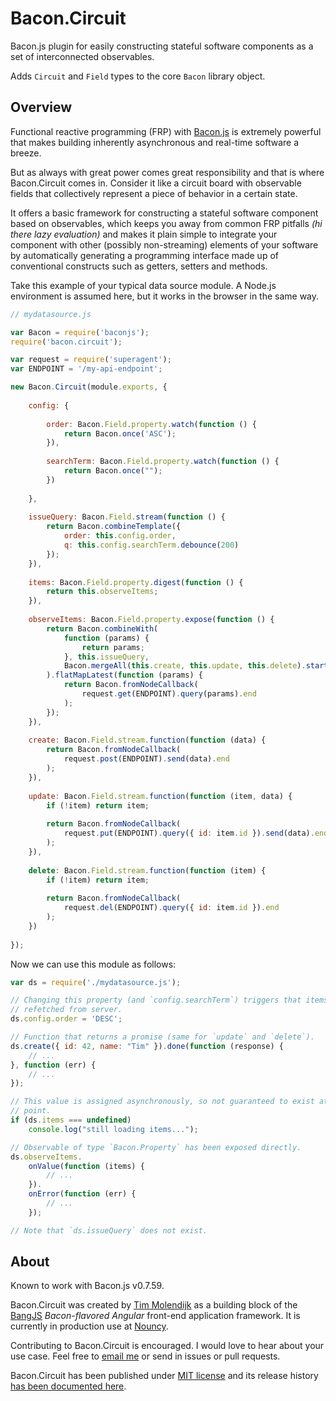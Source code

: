 # Bacon.Circuit

Bacon.js plugin for easily constructing stateful software components as a set of interconnected observables.

Adds `Circuit` and `Field` types to the core `Bacon` library object.


## Overview

Functional reactive programming (FRP) with [Bacon.js](https://baconjs.github.io) is extremely powerful that makes building inherently asynchronous and real-time software a breeze.

But as always with great power comes great responsibility and that is where Bacon.Circuit comes in. Consider it like a circuit board with observable fields that collectively represent a piece of behavior in a certain state.

It offers a basic framework for constructing a stateful software component based on observables, which keeps you away from common FRP pitfalls _(hi there lazy evaluation)_ and makes it plain simple to integrate your component with other (possibly non-streaming) elements of your software by automatically generating a programming interface made up of conventional constructs such as getters, setters and methods. 

Take this example of your typical data source module. A Node.js environment is assumed here, but it works in the browser in the same way.

```js
// mydatasource.js

var Bacon = require('baconjs');
require('bacon.circuit');

var request = require('superagent');
var ENDPOINT = '/my-api-endpoint';

new Bacon.Circuit(module.exports, {
	
	config: {
		
		order: Bacon.Field.property.watch(function () {
			return Bacon.once('ASC');
		}),
		
		searchTerm: Bacon.Field.property.watch(function () {
			return Bacon.once("");
		})
		
	},
	
	issueQuery: Bacon.Field.stream(function () {
		return Bacon.combineTemplate({
			order: this.config.order,
			q: this.config.searchTerm.debounce(200)
		});
	}),
	
	items: Bacon.Field.property.digest(function () {
		return this.observeItems;
	}),
	
	observeItems: Bacon.Field.property.expose(function () {
		return Bacon.combineWith(
			function (params) {
				return params;
			}, this.issueQuery,
			Bacon.mergeAll(this.create, this.update, this.delete).startWith(true)
		).flatMapLatest(function (params) {
			return Bacon.fromNodeCallback(
				request.get(ENDPOINT).query(params).end
			);
		});
	}),
	
	create: Bacon.Field.stream.function(function (data) {
		return Bacon.fromNodeCallback(
			request.post(ENDPOINT).send(data).end
		);
	}),
	
	update: Bacon.Field.stream.function(function (item, data) {
		if (!item) return item;
		
		return Bacon.fromNodeCallback(
			request.put(ENDPOINT).query({ id: item.id }).send(data).end
		);
	}),
	
	delete: Bacon.Field.stream.function(function (item) {
		if (!item) return item;
		
		return Bacon.fromNodeCallback(
			request.del(ENDPOINT).query({ id: item.id }).end
		);
	})
	
});
```

Now we can use this module as follows:

```js
var ds = require('./mydatasource.js');

// Changing this property (and `config.searchTerm`) triggers that items will be
// refetched from server.
ds.config.order = 'DESC';

// Function that returns a promise (same for `update` and `delete`).
ds.create({ id: 42, name: "Tim" }).done(function (response) {
	// ...
}, function (err) {
	// ...
});

// This value is assigned asynchronously, so not guaranteed to exist at this
// point.
if (ds.items === undefined)
	console.log("still loading items...");  

// Observable of type `Bacon.Property` has been exposed directly.
ds.observeItems.
	onValue(function (items) {
		// ...
	}).
	onError(function (err) {
		// ...
	});

// Note that `ds.issueQuery` does not exist.
```


## About

Known to work with Bacon.js v0.7.59.

Bacon.Circuit was created by [Tim Molendijk](https://twitter.com/timmolendijk) as a building block of the [BangJS](http://bangjs.org) _Bacon-flavored Angular_ front-end application framework. It is currently in production use at [Nouncy](http://nouncy.com).

Contributing to Bacon.Circuit is encouraged. I would love to hear about your use case. Feel free to [email me](https://github.com/bangjs/bacon.circuit/blob/master/package.json#L20) or send in issues or pull requests.

Bacon.Circuit has been published under [MIT license](http://timmolendijk.mit-license.org/) and its release history [has been documented here](https://github.com/bangjs/bacon.circuit/blob/master/CHANGES.md).